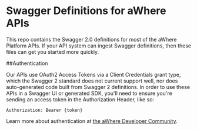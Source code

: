 # Swagger Definitions for aWhere APIs

This repo contains the Swagger 2.0 definitions for most of the aWhere Platform APIs. If your API system can ingest Swagger definitions, then these files can get you started more quickly. 

##Authentication

Our APIs use OAuth2 Access Tokens via a Client Credentials grant type, which the Swagger 2 standard does not current support well, nor does auto-generated code built from Swagger 2 definitions. In order to use these APIs in a Swagger UI or generated SDK, you'll need to ensure you're sending an access token in the Authorization Header, like so: 

`Authorization: Bearer {token}`

Learn more about authentication at [the aWhere Developer Community](http://developer.awhere.com/api/authentication). 


